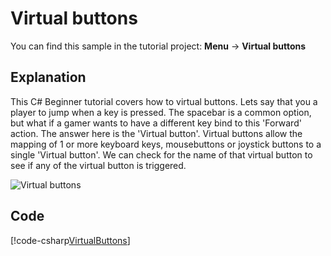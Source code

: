 # Virtual buttons
You can find this sample in the tutorial project: **Menu** -> **Virtual buttons** 

## Explanation
This C# Beginner tutorial covers how to virtual buttons. Lets say that you a player to jump when a key is pressed. The spacebar is a common option, but what if a gamer wants to have a different key bind to this 'Forward' action. The answer here is the 'Virtual button'. Virtual buttons allow the mapping of 1 or more keyboard keys, mousebuttons or joystick buttons to a single 'Virtual button'. We can check for the name of that virtual button to see if any of the virtual button is triggered.

![Virtual buttons](media/virtual-buttons.png)

## Code
[!code-csharp[VirtualButtons](..\..\..\..\xenko\samples\Tutorials\CSharpBeginner\CSharpBeginner\CSharpBeginner.Game\Code\VirtualButtonsDemo.cs)]

